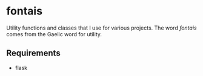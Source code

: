 # fontais
Utility functions and classes that I use for various projects. The word
*fontais* comes from the Gaelic word for utility.

## Requirements
- flask
